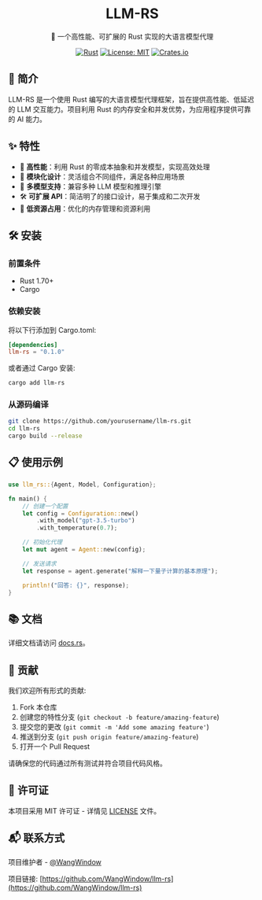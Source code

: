 <div align="center">

# LLM-RS

🚀 一个高性能、可扩展的 Rust 实现的大语言模型代理

[![Rust](https://img.shields.io/badge/rust-1.70%2B-orange.svg)](https://www.rust-lang.org/)
[![License: MIT](https://img.shields.io/badge/License-MIT-yellow.svg)](https://opensource.org/licenses/MIT)
[![Crates.io](https://img.shields.io/crates/v/llm-rs.svg)](https://crates.io/crates/llm-rs)

</div>

## 📖 简介

LLM-RS 是一个使用 Rust 编写的大语言模型代理框架，旨在提供高性能、低延迟的 LLM 交互能力。项目利用 Rust 的内存安全和并发优势，为应用程序提供可靠的 AI 能力。

## ✨ 特性

- 🚀 **高性能**：利用 Rust 的零成本抽象和并发模型，实现高效处理
- 🧩 **模块化设计**：灵活组合不同组件，满足各种应用场景
- 🔌 **多模型支持**：兼容多种 LLM 模型和推理引擎
- 🛠️ **可扩展 API**：简洁明了的接口设计，易于集成和二次开发
- 💾 **低资源占用**：优化的内存管理和资源利用

## 🛠️ 安装

### 前置条件

- Rust 1.70+
- Cargo

### 依赖安装

将以下行添加到 Cargo.toml:

```toml
[dependencies]
llm-rs = "0.1.0"
```

或者通过 Cargo 安装:

```bash
cargo add llm-rs
```

### 从源码编译

```bash
git clone https://github.com/yourusername/llm-rs.git
cd llm-rs
cargo build --release
```

## 📋 使用示例

```rust
use llm_rs::{Agent, Model, Configuration};

fn main() {
    // 创建一个配置
    let config = Configuration::new()
        .with_model("gpt-3.5-turbo")
        .with_temperature(0.7);

    // 初始化代理
    let mut agent = Agent::new(config);

    // 发送请求
    let response = agent.generate("解释一下量子计算的基本原理");

    println!("回答: {}", response);
}
```

## 📚 文档

详细文档请访问 [docs.rs](https://docs.rs/llm-rs)。

## 🤝 贡献

我们欢迎所有形式的贡献:

1. Fork 本仓库
2. 创建您的特性分支 (`git checkout -b feature/amazing-feature`)
3. 提交您的更改 (`git commit -m 'Add some amazing feature'`)
4. 推送到分支 (`git push origin feature/amazing-feature`)
5. 打开一个 Pull Request

请确保您的代码通过所有测试并符合项目代码风格。

## 📜 许可证

本项目采用 MIT 许可证 - 详情见 [LICENSE](LICENSE) 文件。

## 📬 联系方式

项目维护者 - [@WangWindow](https://github.com/WangWindow)

项目链接: [https://github.com/WangWindow/llm-rs](https://github.com/WangWindow/llm-rs)
